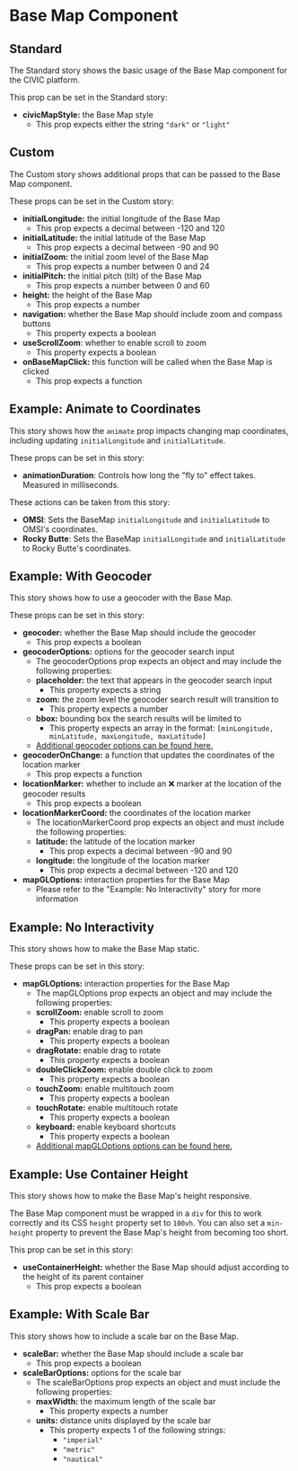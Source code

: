 # Base Map Component

## Standard

The Standard story shows the basic usage of the Base Map component for the CIVIC platform.

This prop can be set in the Standard story:

- **civicMapStyle:** the Base Map style
  - This prop expects either the string `"dark"` or `"light"`

## Custom

The Custom story shows additional props that can be passed to the Base Map component.

These props can be set in the Custom story:

- **initialLongitude:** the initial longitude of the Base Map
  - This prop expects a decimal between -120 and 120
- **initialLatitude:** the initial latitude of the Base Map
  - This prop expects a decimal between -90 and 90
- **initialZoom:** the initial zoom level of the Base Map
  - This prop expects a number between 0 and 24
- **initialPitch:** the initial pitch (tilt) of the Base Map
  - This prop expects a number between 0 and 60
- **height:** the height of the Base Map
  - This prop expects a number
- **navigation:** whether the Base Map should include zoom and compass buttons
  - This property expects a boolean
- **useScrollZoom**: whether to enable scroll to zoom
  - This property expects a boolean
- **onBaseMapClick:** this function will be called when the Base Map is clicked
  - This prop expects a function

## Example: Animate to Coordinates

This story shows how the `animate` prop impacts changing map coordinates, including updating `initialLongitude` and `initialLatitude`.

These props can be set in this story:

- **animationDuration**: Controls how long the "fly to" effect takes. Measured in milliseconds.

These actions can be taken from this story:

- **OMSI**: Sets the BaseMap `initialLongitude` and `initialLatitude` to OMSI's coordinates.
- **Rocky Butte**: Sets the BaseMap `initialLongitude` and `initialLatitude` to Rocky Butte's coordinates.

## Example: With Geocoder

This story shows how to use a geocoder with the Base Map.

These props can be set in this story:

- **geocoder:** whether the Base Map should include the geocoder
  - This prop expects a boolean
- **geocoderOptions:** options for the geocoder search input
  - The geocoderOptions prop expects an object and may include the following properties:
  - **placeholder:** the text that appears in the geocoder search input
    - This property expects a string
  - **zoom:** the zoom level the geocoder search result will transition to
    - This property expects a number
  - **bbox:** bounding box the search results will be limited to
    - This property expects an array in the format:
      `[minLongitude, minLatitude, maxLongitude, maxLatitude]`
  - [Additional geocoder options can be found here.](https://github.com/mapbox/mapbox-gl-geocoder/blob/master/API.md)
- **geocoderOnChange:** a function that updates the coordinates of the location marker
  - This prop expects a function
- **locationMarker:** whether to include an ❌ marker at the location of the geocoder results
  - This prop expects a boolean
- **locationMarkerCoord:** the coordinates of the location marker
  - The locationMarkerCoord prop expects an object and must include the following properties:
  - **latitude:** the latitude of the location marker
    - This prop expects a decimal between -90 and 90
  - **longitude:** the longitude of the location marker
    - This prop expects a decimal between -120 and 120
- **mapGLOptions:** interaction properties for the Base Map
  - Please refer to the "Example: No Interactivity" story for more information

## Example: No Interactivity

This story shows how to make the Base Map static.

These props can be set in this story:

- **mapGLOptions:** interaction properties for the Base Map
  - The mapGLOptions prop expects an object and may include the following properties:
  - **scrollZoom:** enable scroll to zoom
    - This property expects a boolean
  - **dragPan:** enable drag to pan
    - This property expects a boolean
  - **dragRotate:** enable drag to rotate
    - This property expects a boolean
  - **doubleClickZoom:** enable double click to zoom
    - This property expects a boolean
  - **touchZoom:** enable multitouch zoom
    - This property expects a boolean
  - **touchRotate:** enable multitouch rotate
    - This property expects a boolean
  - **keyboard:** enable keyboard shortcuts
    - This property expects a boolean
  - [Additional mapGLOptions options can be found here.](https://github.com/uber/react-map-gl/blob/master/docs/components/interactive-map.md)

## Example: Use Container Height

This story shows how to make the Base Map's height responsive.

The Base Map component must be wrapped in a `div` for this to work correctly and its CSS `height` property set to `100vh`. You can also set a `min-height` property to prevent the Base Map's height from becoming too short.

This prop can be set in this story:

- **useContainerHeight:** whether the Base Map should adjust according to the height of its parent container
  - This prop expects a boolean

## Example: With Scale Bar

This story shows how to include a scale bar on the Base Map.

- **scaleBar:** whether the Base Map should include a scale bar
  - This prop expects a boolean
- **scaleBarOptions:** options for the scale bar
  - The scaleBarOptions prop expects an object and must include the following properties:
  - **maxWidth:** the maximum length of the scale bar
    - This property expects a number
  - **units:** distance units displayed by the scale bar
    - This property expects 1 of the following strings:
      - `"imperial"`
      - `"metric"`
      - `"nautical"`
